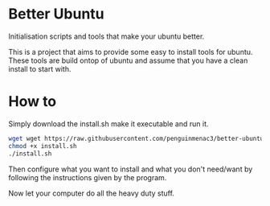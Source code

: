 # Better Ubuntu

Initialisation scripts and tools that make your ubuntu better.

This is a project that aims to provide some easy to install tools for ubuntu. These tools are build ontop of ubuntu and assume that you have a clean install to start with.

# How to

Simply download the install.sh make it executable and run it.

```bash
wget wget https://raw.githubusercontent.com/penguinmenac3/better-ubuntu/master/scripts/install.sh
chmod +x install.sh
./install.sh
```

Then configure what you want to install and what you don't need/want by following the instructions given by the program.

Now let your computer do all the heavy duty stuff.
